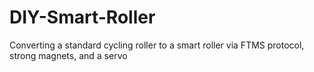 # DIY-Smart-Roller
Converting a standard cycling roller to a smart roller via FTMS protocol, strong magnets, and a servo
